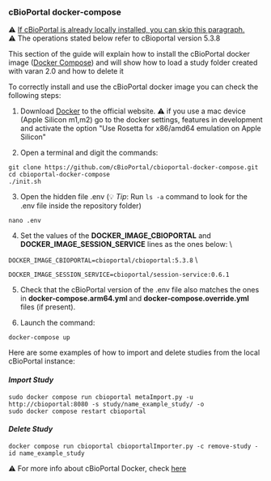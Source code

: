 
### cBioPortal docker-compose

⚠️ <ins>If cBioPortal is already locally installed, you can skip this paragraph.</ins><br>
⚠️ The operations stated below refer to cBioportal version 5.3.8

This section of the guide will explain how to install the cBioPortal docker image  ([Docker Compose](https://github.com/cBioPortal/cbioportal-docker-compose)) and will show how to load a study folder created with varan 2.0 and how to delete it

To correctly install and use the cBioPortal docker image you can check the following steps:

1. Download [Docker](https://www.docker.com/) to the official website.                                                                                                                      ⚠️ if you use a mac device (Apple Silicon m1,m2) go to the docker settings, features in development and activate the option "Use Rosetta for x86/amd64 emulation on Apple Silicon"

2. Open a terminal and digit the commands:

```
git clone https://github.com/cBioPortal/cbioportal-docker-compose.git
cd cbioportal-docker-compose
./init.sh
```

3. Open the hidden file .env (💡 *Tip*: Run `ls -a` command to look for the .env file inside the repository folder)

```
nano .env
```

4. Set the values of the <b>DOCKER_IMAGE_CBIOPORTAL</b> and <b>DOCKER_IMAGE_SESSION_SERVICE</b> lines as the ones below: \

`DOCKER_IMAGE_CBIOPORTAL=cbioportal/cbioportal:5.3.8` \

`DOCKER_IMAGE_SESSION_SERVICE=cbioportal/session-service:0.6.1`

5. Check that the cBioPortal version of the .env file also matches the ones in <b>docker-compose.arm64.yml </b> and <b>docker-compose.override.yml</b> files (if present).

6. Launch the command:

```
docker-compose up
```
Here are some examples of how to import and delete studies from the local cBioPortal instance:

#### *Import Study*

```
sudo docker compose run cbioportal metaImport.py -u http://cbioportal:8080 -s study/name_example_study/ -o
sudo docker compose restart cbioportal
```

#### *Delete Study*

```
docker compose run cbioportal cbioportalImporter.py -c remove-study -id name_example_study
```
⚠️ For more info about cBioPortal Docker, check [here](https://docs.cbioportal.org/deployment/docker/)
